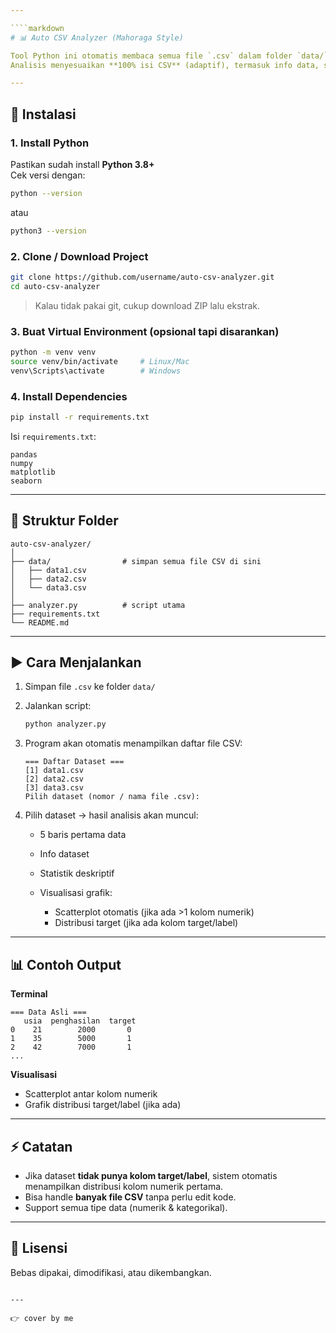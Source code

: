 ```yaml
---

````markdown
# 📊 Auto CSV Analyzer (Mahoraga Style)

Tool Python ini otomatis membaca semua file `.csv` dalam folder `data/`, lalu memberi opsi ke user untuk memilih dataset mana yang mau dianalisis.  
Analisis menyesuaikan **100% isi CSV** (adaptif), termasuk info data, statistik, dan visualisasi sederhana.

---
```


## 🚀 Instalasi

### 1. Install Python
Pastikan sudah install **Python 3.8+**  
Cek versi dengan:
```bash
python --version
````

atau

```bash
python3 --version
```

### 2. Clone / Download Project

```bash
git clone https://github.com/username/auto-csv-analyzer.git
cd auto-csv-analyzer
```

> Kalau tidak pakai git, cukup download ZIP lalu ekstrak.

### 3. Buat Virtual Environment (opsional tapi disarankan)

```bash
python -m venv venv
source venv/bin/activate     # Linux/Mac
venv\Scripts\activate        # Windows
```

### 4. Install Dependencies

```bash
pip install -r requirements.txt
```

Isi `requirements.txt`:

```
pandas
numpy
matplotlib
seaborn
```

---

## 📂 Struktur Folder

```
auto-csv-analyzer/
│
├── data/                # simpan semua file CSV di sini
│   ├── data1.csv
│   ├── data2.csv
│   └── data3.csv
│
├── analyzer.py          # script utama
├── requirements.txt
└── README.md
```

---

## ▶️ Cara Menjalankan

1. Simpan file `.csv` ke folder `data/`
2. Jalankan script:

   ```bash
   python analyzer.py
   ```
3. Program akan otomatis menampilkan daftar file CSV:

   ```
   === Daftar Dataset ===
   [1] data1.csv
   [2] data2.csv
   [3] data3.csv
   Pilih dataset (nomor / nama file .csv): 
   ```
4. Pilih dataset → hasil analisis akan muncul:

   * 5 baris pertama data
   * Info dataset
   * Statistik deskriptif
   * Visualisasi grafik:

     * Scatterplot otomatis (jika ada >1 kolom numerik)
     * Distribusi target (jika ada kolom target/label)

---

## 📊 Contoh Output

**Terminal**

```
=== Data Asli ===
   usia  penghasilan  target
0    21        2000       0
1    35        5000       1
2    42        7000       1
...
```

**Visualisasi**

* Scatterplot antar kolom numerik
* Grafik distribusi target/label (jika ada)

---

## ⚡ Catatan

* Jika dataset **tidak punya kolom target/label**, sistem otomatis menampilkan distribusi kolom numerik pertama.
* Bisa handle **banyak file CSV** tanpa perlu edit kode.
* Support semua tipe data (numerik & kategorikal).

---

## 📌 Lisensi

Bebas dipakai, dimodifikasi, atau dikembangkan.

```

---

👉 cover by me
```
